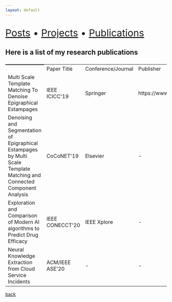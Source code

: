 ```yaml
---
layout: default
---
```


<p align="left" style="font-size:30px">
    <a href="./posts.html">Posts</a> •
    <a href="./projects.html"> Projects</a> •
    <a href="./publications.html"> Publications</a>
</p>

## Here is a list of my research publications

<table style="display:flex;"> 
<th>
    <td > Paper Title </td>
    <td> Conference/Journal </td>
    <td> Publisher </td>
    <td> Link </td>
</th>
<tr>
    <td>Multi Scale Template Matching To Denoise Epigraphical Estampages</td>
    <td> IEEE ICICC'19 </td>
    <td> Springer </td>
    <td style="word-wrap:break-word;"> https://www.researchgate.net/publication/339314993_Multiscale_Template_Matching_to_Denoise_Epigraphical_Estampages </td>
</tr>
<tr>
    <td>Denoising and Segmentation of Epigraphical Estampages by Multi Scale Template Matching and Connected Component Analysis</td>
    <td>CoCoNET'19 </td>
    <td> Elsevier </td>
    <td> - </td>
</tr>
<tr>
    <td> Exploration and Comparison of Modern AI algorithms to Predict Drug Efficacy </td>
    <td> IEEE CONECCT'20 </td>
    <td> IEEE Xplore </td>
    <td> - </td>
</tr>

<tr>
<td> Neural Knowledge Extraction from Cloud Service Incidents </td>
<td> ACM/IEEE ASE'20 </td> 
<td> - </td>
<td> - </td>
</tr>

</table>





[back](./)
